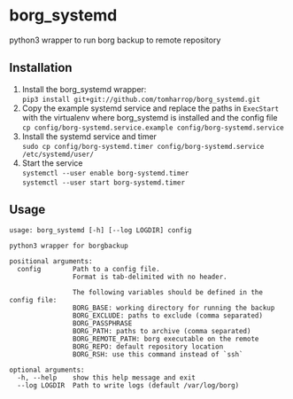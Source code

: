 # borg_systemd

python3 wrapper to run borg backup to remote repository

## Installation

1. Install the borg_systemd wrapper:  
`pip3 install git+git://github.com/tomharrop/borg_systemd.git`
2. Copy the example systemd service and replace the paths in `ExecStart` with the virtualenv where borg_systemd is installed and the config file  
`cp config/borg-systemd.service.example config/borg-systemd.service`
3. Install the systemd service and timer  
`sudo cp config/borg-systemd.timer config/borg-systemd.service /etc/systemd/user/`
4. Start the service  
`systemctl --user enable borg-systemd.timer`  
`systemctl --user start borg-systemd.timer`

## Usage

```{bash}
usage: borg_systemd [-h] [--log LOGDIR] config

python3 wrapper for borgbackup

positional arguments:
  config        Path to a config file.
                Format is tab-delimited with no header.

                The following variables should be defined in the config file:
                BORG_BASE: working directory for running the backup
                BORG_EXCLUDE: paths to exclude (comma separated)
                BORG_PASSPHRASE
                BORG_PATH: paths to archive (comma separated)
                BORG_REMOTE_PATH: borg executable on the remote
                BORG_REPO: default repository location
                BORG_RSH: use this command instead of `ssh`

optional arguments:
  -h, --help    show this help message and exit
  --log LOGDIR  Path to write logs (default /var/log/borg)
```
